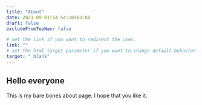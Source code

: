 ```yaml
---
title: "About"
date: 2021-09-01T14:54:10+03:00
draft: false
excludeFromTopNav: false

# set the link if you want to redirect the user.
link: ""
# set the html target parameter if you want to change default behavior
target: "_blank"
---
```



## Hello everyone

This is my bare bones about page. I hope that you like it.
